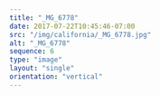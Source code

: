 ```yaml
---
title: "_MG_6778"
date: 2017-07-22T10:45:46-07:00
src: "/img/california/_MG_6778.jpg"
alt: "_MG_6778"
sequence: 6
type: "image"
layout: "single"
orientation: "vertical"
---
```

